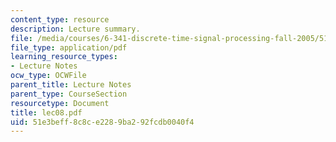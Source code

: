 ```yaml
---
content_type: resource
description: Lecture summary.
file: /media/courses/6-341-discrete-time-signal-processing-fall-2005/51e3beff8c8ce2289ba292fcdb0040f4_lec08.pdf
file_type: application/pdf
learning_resource_types:
- Lecture Notes
ocw_type: OCWFile
parent_title: Lecture Notes
parent_type: CourseSection
resourcetype: Document
title: lec08.pdf
uid: 51e3beff-8c8c-e228-9ba2-92fcdb0040f4
---
```

